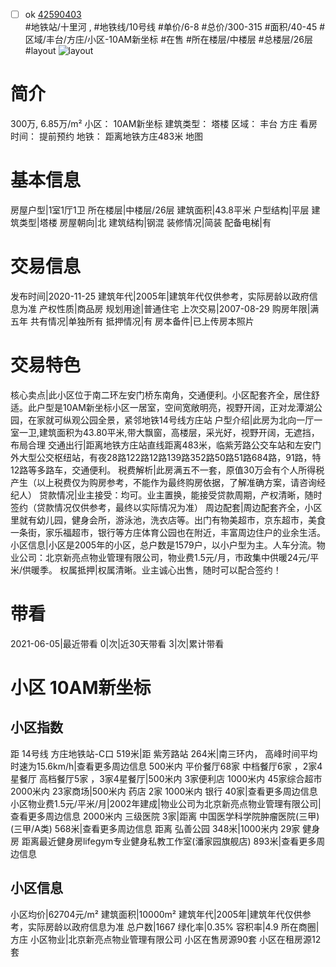 - [ ] ok [42590403](https://bj.5i5j.com/ershoufang/42590403.html)  
 #地铁站/十里河 ,  #地铁线/10号线
#单价/6-8 #总价/300-315 #面积/40-45   #区域/丰台/方庄/小区-10AM新坐标 #在售 #所在楼层/中楼层 #总楼层/26层 #layout 
![layout](http://image2.5i5j.com//group1/M00/85/61/CgqJMl0GTICALN1vAAOF1I388l8264.jpg_P5.jpg) 
# 简介 
 300万,  6.85万/m² 
小区： 10AM新坐标
建筑类型： 塔楼
区域： 丰台 方庄
看房时间： 提前预约
地铁： 距离地铁方庄483米 地图
# 基本信息 
 房屋户型|1室1厅1卫
所在楼层|中楼层/26层
建筑面积|43.8平米
户型结构|平层
建筑类型|塔楼
房屋朝向|北
建筑结构|钢混
装修情况|简装
配备电梯|有
# 交易信息 
 发布时间|2020-11-25
建筑年代|2005年|建筑年代仅供参考，实际房龄以政府信息为准
产权性质|商品房
规划用途|普通住宅
上次交易|2007-08-29
购房年限|满五年
共有情况|单独所有
抵押情况|有
房本备件|已上传房本照片
# 交易特色 
 核心卖点|此小区位于南二环左安门桥东南角，交通便利。小区配套齐全，居住舒适。此户型是10AM新坐标小区一居室，空间宽敞明亮，视野开阔，正对龙潭湖公园，在家就可纵观公园全景，紧邻地铁14号线方庄站
户型介绍|此房为北向一厅一室一卫,建筑面积为43.80平米,带大飘窗，高楼层，采光好，视野开阔，无遮挡，布局合理
交通出行|距离地铁方庄站直线距离483米，临紫芳路公交车站和左安门外大型公交枢纽站，有夜28路122路12路139路352路50路51路684路，91路，特12路等多路车，交通便利。
税费解析|此房满五不一套，原值30万会有个人所得税产生（以上税费仅为购房参考，不能作为最终购房依据，了解准确方案，请咨询经纪人）
贷款情况|业主接受：均可。业主置换，能接受贷款周期，产权清晰，随时签约（贷款情况仅供参考，最终以实际情况为准）
周边配套|周边配套齐全，小区里就有幼儿园，健身会所，游泳池，洗衣店等。出门有物美超市，京东超市，美食一条街，家乐福超市，银行等方庄体育公园也在附近，丰富周边住户的业余生活。
小区信息|小区是2005年的小区，总户数是1579户，以小户型为主。人车分流。物业公司：北京新亮点物业管理有限公司，物业费1.5元/月，市政集中供暖24元/平米/供暖季。
权属抵押|权属清晰。业主诚心出售，随时可以配合签约！
# 带看 
 2021-06-05|最近带看	 0|次|近30天带看	 3|次|累计带看
# 小区 10AM新坐标
## 小区指数 
 距 14号线 方庄地铁站-C口 519米|距 紫芳路站 264米|南三环内， 高峰时间平均时速为15.6km/h|查看更多周边信息
500米内 平价餐厅68家
中档餐厅6家 ，2家4星餐厅
高档餐厅5家 ，3家4星餐厅|500米内 3家便利店
1000米内 45家综合超市
2000米内 23家商场|500米内 药店 2家
1000米内 银行 40家|查看更多周边信息
小区物业费1.5元/平米/月|2002年建成|物业公司为北京新亮点物业管理有限公司|查看更多周边信息
2000米内 三级医院 3家|距离 中国医学科学院肿瘤医院(三甲) (三甲/A类) 568米|查看更多周边信息
距离 弘善公园 348米|1000米内 29家 健身房
距离最近健身房lifegym专业健身私教工作室(潘家园旗舰店) 893米|查看更多周边信息
## 小区信息 
 小区均价|62704元/m²
建筑面积|10000m²
建筑年代|2005年|建筑年代仅供参考，实际房龄以政府信息为准
总户数|1667
绿化率|0.35%
容积率|4.9
所在商圈|方庄
小区物业|北京新亮点物业管理有限公司
小区在售房源90套
小区在租房源12套
